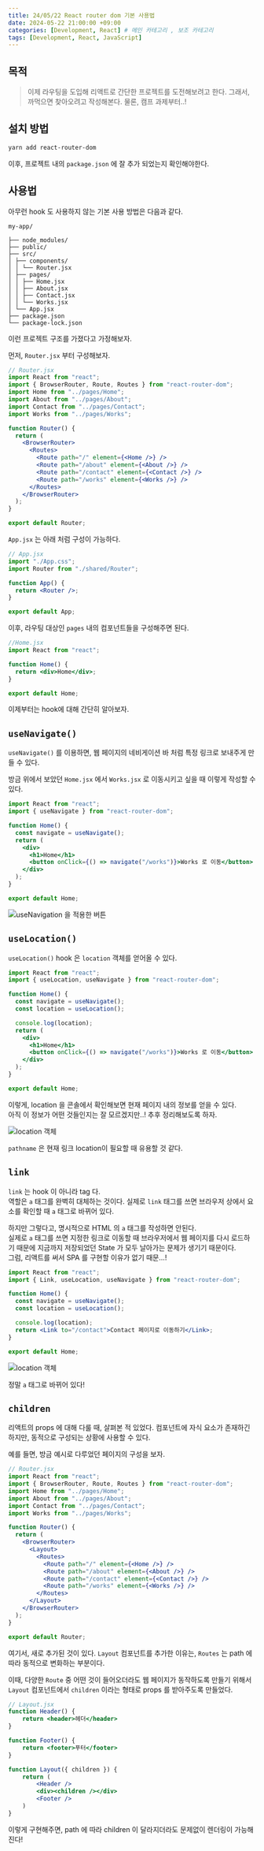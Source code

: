```yaml
---
title: 24/05/22 React router dom 기본 사용법
date: 2024-05-22 21:00:00 +09:00
categories: [Development, React] # 메인 카테고리 , 보조 카테고리
tags: [Development, React, JavaScript]
---
```


## 목적

> 이제 라우팅을 도입해 리액트로 간단한 프로젝트를 도전해보려고 한다. 그래서, 까먹으면 찾아오려고 작성해본다. 물론, 캠프 과제부터..!

## 설치 방법

```zsh
yarn add react-router-dom
```

이후, 프로젝트 내의 `package.json` 에 잘 추가 되었는지 확인해야한다.

## 사용법

아무런 hook 도 사용하지 않는 기본 사용 방법은 다음과 같다.

    my-app/

    ├── node_modules/
    ├── public/
    ├── src/
    │ ├── components/
    │ │ └── Router.jsx
    │ ├── pages/
    │ │ ├── Home.jsx
    │ │ ├── About.jsx
    │ │ ├── Contact.jsx
    │ │ └── Works.jsx
    │ └── App.jsx
    ├── package.json
    └── package-lock.json

이런 프로젝트 구조를 가졌다고 가정해보자.

먼저, `Router.jsx` 부터 구성해보자.

```jsx
// Router.jsx
import React from "react";
import { BrowserRouter, Route, Routes } from "react-router-dom";
import Home from "../pages/Home";
import About from "../pages/About";
import Contact from "../pages/Contact";
import Works from "../pages/Works";

function Router() {
  return (
    <BrowserRouter>
      <Routes>
        <Route path="/" element={<Home />} />
        <Route path="/about" element={<About />} />
        <Route path="/contact" element={<Contact />} />
        <Route path="/works" element={<Works />} />
      </Routes>
    </BrowserRouter>
  );
}

export default Router;
```

`App.jsx` 는 아래 처럼 구성이 가능하다.

```jsx
// App.jsx
import "./App.css";
import Router from "./shared/Router";

function App() {
  return <Router />;
}

export default App;
```

이후, 라우팅 대상인 `pages` 내의 컴포넌트들을 구성해주면 된다.

```jsx
//Home.jsx
import React from "react";

function Home() {
  return <div>Home</div>;
}

export default Home;
```

이제부터는 hook에 대해 간단히 알아보자.

## `useNavigate()`

`useNavigate()` 를 이용하면, 웹 페이지의 네비게이션 바 처럼 특정 링크로 보내주게 만들 수 있다.

방금 위에서 보았던 `Home.jsx` 에서 `Works.jsx` 로 이동시키고 싶을 때 이렇게 작성할 수 있다.

```jsx
import React from "react";
import { useNavigate } from "react-router-dom";

function Home() {
  const navigate = useNavigate();
  return (
    <div>
      <h1>Home</h1>
      <button onClick={() => navigate("/works")}>Works 로 이동</button>
    </div>
  );
}

export default Home;
```

![useNavigation 을 적용한 버튼](../assets/img/posts/240522-React-router-dom-hooks-1.gif)

## `useLocation()`

`useLocation()` hook 은 `location` 객체를 얻어올 수 있다.

```jsx
import React from "react";
import { useLocation, useNavigate } from "react-router-dom";

function Home() {
  const navigate = useNavigate();
  const location = useLocation();

  console.log(location);
  return (
    <div>
      <h1>Home</h1>
      <button onClick={() => navigate("/works")}>Works 로 이동</button>
    </div>
  );
}

export default Home;
```

이렇게, location 을 콘솔에서 확인해보면 현재 페이지 내의 정보를 얻을 수 있다.  
아직 이 정보가 어떤 것들인지는 잘 모르겠지만..! 추후 정리해보도록 하자.

![location 객체](../assets/img/posts/240522-React-router-dom-hooks-2.png)

`pathname` 은 현재 링크 location이 필요할 때 유용할 것 같다.

## `link`

`link` 는 hook 이 아니라 tag 다.  
역할은 `a` 태그를 완벽히 대체하는 것이다. 실제로 `link` 태그를 쓰면 브라우저 상에서 요소를 확인할 때 `a` 태그로 바뀌어 있다.

하지만 그렇다고, 명시적으로 HTML 의 `a` 태그를 작성하면 안된다.  
실제로 `a` 태그를 쓰면 지정한 링크로 이동할 때 브라우저에서 웹 페이지를 다시 로드하기 때문에 지금까지 저장되었던 State 가 모두 날아가는 문제가 생기기 때문이다.  
그럼, 리액트를 써서 SPA 를 구현할 이유가 없기 때문...!

```jsx
import React from "react";
import { Link, useLocation, useNavigate } from "react-router-dom";

function Home() {
  const navigate = useNavigate();
  const location = useLocation();

  console.log(location);
  return <Link to="/contact">Contact 페이지로 이동하기</Link>;
}

export default Home;
```

![location 객체](../assets/img/posts/240522-React-router-dom-hooks-3.png)

정말 `a` 태그로 바뀌어 있다!

## `children`

리액트의 props 에 대해 다룰 때, 살펴본 적 있었다.
컴포넌트에 자식 요소가 존재하긴 하지만, 동적으로 구성되는 상황에 사용할 수 있다.

예를 들면, 방금 예시로 다루었던 페이지의 구성을 보자.

```jsx
// Router.jsx
import React from "react";
import { BrowserRouter, Route, Routes } from "react-router-dom";
import Home from "../pages/Home";
import About from "../pages/About";
import Contact from "../pages/Contact";
import Works from "../pages/Works";

function Router() {
  return (
    <BrowserRouter>
      <Layout>
        <Routes>
          <Route path="/" element={<Home />} />
          <Route path="/about" element={<About />} />
          <Route path="/contact" element={<Contact />} />
          <Route path="/works" element={<Works />} />
        </Routes>
      </Layout>
    </BrowserRouter>
  );
}

export default Router;
```

여기서, 새로 추가된 것이 있다.
`Layout` 컴포넌트를 추가한 이유는,
`Routes` 는 path 에 따라 동적으로 변화하는 부분이다.

이때, 다양한 `Route` 중 어떤 것이 들어오더라도 웹 페이지가 동작하도록 만들기 위해서 `Layout` 컴포넌트에서 `children` 이라는 형태로 props 를 받아주도록 만들었다.

```jsx
// Layout.jsx
function Header() {
    return <header>헤더</header>
}

function Footer() {
    return <footer>푸터</footer>
}

function Layout({ children }) {
    return (
        <Header />
        <div><children /></div>
        <Footer />
    )
}
```

이렇게 구현해주면, path 에 따라 children 이 달라지더라도 문제없이 렌더링이 가능해진다!
